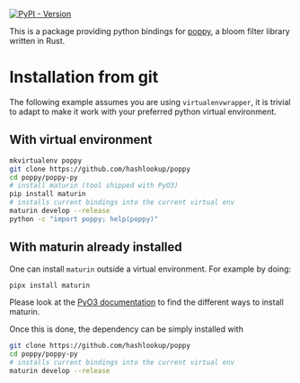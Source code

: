 [![PyPI - Version](https://img.shields.io/pypi/v/poppy-py?style=for-the-badge)](https://pypi.org/project/poppy-py/)

This is a package providing python bindings for [poppy](https://github.com/hashlookup/poppy), a bloom filter library written in Rust.

# Installation from git

The following example assumes you are using `virtualenvwrapper`, it is trivial to adapt to make it work with your preferred python virtual environment.

## With virtual environment

```bash
mkvirtualenv poppy
git clone https://github.com/hashlookup/poppy
cd poppy/poppy-py
# install maturin (tool shipped with PyO3)
pip install maturin
# installs current bindings into the current virtual env
maturin develop --release
python -c "import poppy; help(poppy)"
```

## With maturin already installed

One can install `maturin` outside a virtual environment.
For example by doing:

```bash
pipx install maturin
```

Please look at the [PyO3 documentation](https://pyo3.rs/main/getting-started.html?#building) to find the different ways to install maturin.

Once this is done, the dependency can be simply installed with 

```bash
git clone https://github.com/hashlookup/poppy
cd poppy/poppy-py
# installs current bindings into the current virtual env
maturin develop --release
```
